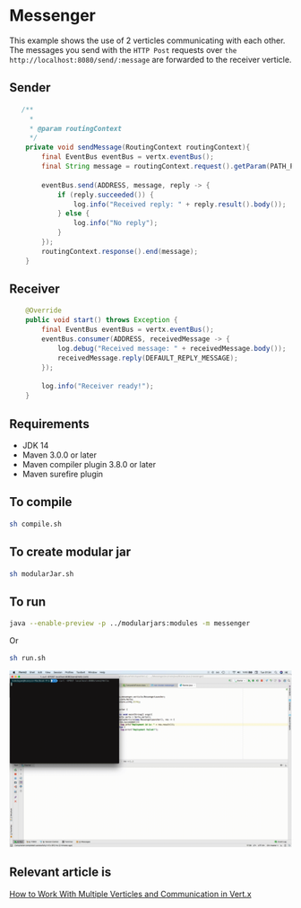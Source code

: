 # Messenger
This example shows the use of 2 verticles communicating with each other. The messages you send with the `HTTP Post` requests over `the http://localhost:8080/send/:message` are forwarded to the receiver verticle.

## Sender
```java
   /**
     *
     * @param routingContext
     */
    private void sendMessage(RoutingContext routingContext){
        final EventBus eventBus = vertx.eventBus();
        final String message = routingContext.request().getParam(PATH_PARAM);

        eventBus.send(ADDRESS, message, reply -> {
            if (reply.succeeded()) {
                log.info("Received reply: " + reply.result().body());
            } else {
                log.info("No reply");
            }
        });
        routingContext.response().end(message);
    }
```

## Receiver
```java
    @Override
    public void start() throws Exception {
        final EventBus eventBus = vertx.eventBus();
        eventBus.consumer(ADDRESS, receivedMessage -> {
            log.debug("Received message: " + receivedMessage.body());
            receivedMessage.reply(DEFAULT_REPLY_MESSAGE);
        });

        log.info("Receiver ready!");
    }
```

## Requirements
* JDK 14
* Maven 3.0.0 or later
* Maven compiler plugin 3.8.0 or later
* Maven surefire plugin 

## To compile
```bash
sh compile.sh
```

## To create modular jar
```bash
sh modularJar.sh
```

## To run
```bash
java --enable-preview -p ../modularjars:modules -m messenger
```
Or

```bash
sh run.sh
```

![](images/vertx.gif)

## Relevant article is
[How to Work With Multiple Verticles and Communication in Vert.x](https://medium.com/@hakdogan/working-with-multiple-verticles-and-communication-between-them-in-vert-x-2ed07e8e6425)
